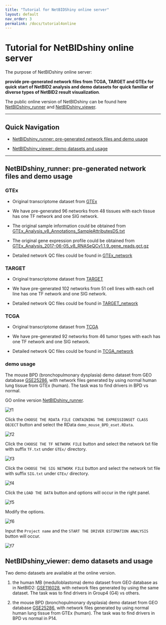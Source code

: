 ```yaml
---
title: "Tutorial for NetBIDShiny online server"
layout: default
nav_order: 3
permalink: /docs/tutorial4online
---
```


# Tutorial for NetBIDshiny online server

The purpose of NetBIDshiny online server: 

**provide pre-generated network files from TCGA, TARGET and GTEx for quick start of NetBID2 analysis and demo datasets for quick familiar of diverse types of NetBID2 result visualization**.

The public online version of NetBIDshiny can be found here [NetBIDshiny_runner](https://yulab-stjude.shinyapps.io/NetBID2_Runner/) and [NetBIDshiny_viewer](https://yulab-stjude.shinyapps.io/NetBID2_Viewer/). 

----------
## Quick Navigation

- [NetBIDshiny_runner: pre-generated network files and demo usage](#netbidshiny_runner-pre-generated-network-files-and-demo-usage)

- [NetBIDshiny_viewer: demo datasets and usage](#netbidshiny_viewer-demo-datasets-and-usage)

----------

## NetBIDshiny_runner: pre-generated network files and demo usage

### GTEx

- Original transcriptome dataset from [GTEx](https://www.genome.gov/Funded-Programs-Projects/Genotype-Tissue-Expression-Project)

- We have pre-generated 96 networks from 48 tissues with each tissue has one TF network and one SIG network. 

- The original sample information could be obtained from [GTEx_Analysis_v8_Annotations_SampleAttributesDS.txt](https://storage.googleapis.com/gtex_analysis_v8/annotations/GTEx_Analysis_v8_Annotations_SampleAttributesDS.txt)

- The original gene expression profile could be obtained from [GTEx_Analysis_2017-06-05_v8_RNASeQCv1.1.9_gene_reads.gct.gz](https://storage.googleapis.com/gtex_analysis_v8/rna_seq_data/GTEx_Analysis_2017-06-05_v8_RNASeQCv1.1.9_gene_reads.gct.gz)

- Detailed network QC files could be found in [GTEx_network](tutorial4online/GTEx_network)

### TARGET

- Original transcriptome dataset from [TARGET](https://portal.gdc.cancer.gov/)

- We have pre-generated 102 networks from 51 cell lines with each cell line has one TF network and one SIG network.

- Detailed network QC files could be found in [TARGET_network](tutorial4online/TARGET_network)


### TCGA

- Original transcriptome dataset from [TCGA](https://portal.gdc.cancer.gov/)

- We have pre-generated 92 networks from 46 tumor types with each has one TF network and one SIG network.

- Detailed network QC files could be found in [TCGA_network](tutorial4online/TCGA_network)

### demo usage

The mouse BPD (bronchopulmonary dysplasia) demo dataset from GEO database [GSE25286](https://www.ncbi.nlm.nih.gov/geo/query/acc.cgi?acc=GSE25286), with network files generated by using normal human lung tissue from GTEx (human). The task was to find drivers in BPD vs normal. 

GO online version [NetBIDshiny_runner](https://yulab-stjude.shinyapps.io/NetBID2_Runner/).  

![f1](f1.png)

Click the `CHOOSE THE RDATA FILE CONTAINING THE EXPRESSIONSET CLASS OBJECT` button and select the RData `demo_mouse_BPD_eset.RData`.

![f2](f2.png)

Click the `CHOOSE THE TF NETWORK FILE` button and select the network txt file with suffix `TF.txt` under `GTEx/` directory. 

![f3](f3.png)

Click the `CHOOSE THE SIG NETWORK FILE` button and select the network txt file with suffix `SIG.txt` under `GTEx/` directory. 

![f4](f4.png)

Click the `LOAD THE DATA` button and options will occur in the right panel.

![f5](f5.png)

Modify the options.

![f6](f6.png)

Input the `Project name` and the `START THE DRIVER ESTIMATION ANALYSIS` button will occur. 

![f7](f7.png)


## NetBIDshiny_viewer: demo datasets and usage

Two demo datasets are available at the online version.

1. the human MB (medulloblastoma) demo dataset from GEO database as in NetBID2: [GSE116028](https://www.ncbi.nlm.nih.gov/geo/query/acc.cgi?acc=GSE116028), with network files generated by using the same dataset. The task was to find drivers in Group4 (G4) vs others. 

2. the mouse BPD (bronchopulmonary dysplasia) demo dataset from GEO database [GSE25286](https://www.ncbi.nlm.nih.gov/geo/query/acc.cgi?acc=GSE25286), with network files generated by using normal human lung tissue from GTEx (human). The task was to find drivers in BPD vs normal in P14. 





